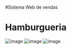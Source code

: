 #Sistema Web de vendas
# Hamburgueria
![image](https://github.com/sdlima4025/hamburgueria/assets/58658312/266e8e91-f088-4fd7-8279-e9e3d6b960e1)
![image](https://github.com/sdlima4025/hamburgueria/assets/58658312/9070a3b0-baa6-4709-9d9b-3be8e717ce9a)
![image](https://github.com/sdlima4025/hamburgueria/assets/58658312/5e8c1cb1-c516-4e22-9592-cff6c2832e47)


